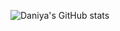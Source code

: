 ![Daniya's GitHub stats](https://github-readme-stats.vercel.app/api?username=DaniyaKu&show_icons=true&bg_color=00000000)
